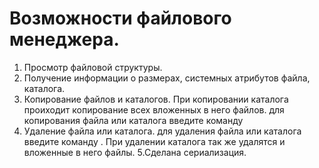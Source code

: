 # Возможности файлового менеджера.
1. Просмотр файловой структуры.
2. Получение информации о размерах, системных атрибутов файла, каталога.
3. Копирование файлов и каталогов. При копировании каталога проиходит копирование всех вложенных в него файлов.
 для копирования файла или каталога введите команду <cp>
4. Удаление файла или каталога.
 для удаления файла или каталога введите команду <delete>. При удалении каталога так же удалятся и вложенные в него файлы.
5.Сделана сериализация.
